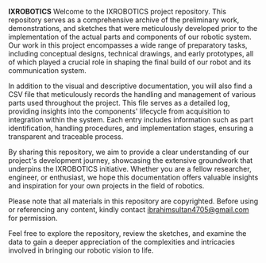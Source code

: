 **IXROBOTICS**
Welcome to the IXROBOTICS project repository. This repository serves as a comprehensive archive of the preliminary work, demonstrations, and sketches that were meticulously developed prior to the implementation of the actual parts and components of our robotic system. Our work in this project encompasses a wide range of preparatory tasks, including conceptual designs, technical drawings, and early prototypes, all of which played a crucial role in shaping the final build of our robot and its communication system.

In addition to the visual and descriptive documentation, you will also find a CSV file that meticulously records the handling and management of various parts used throughout the project. This file serves as a detailed log, providing insights into the components' lifecycle from acquisition to integration within the system. Each entry includes information such as part identification, handling procedures, and implementation stages, ensuring a transparent and traceable process.

By sharing this repository, we aim to provide a clear understanding of our project's development journey, showcasing the extensive groundwork that underpins the IXROBOTICS initiative. Whether you are a fellow researcher, engineer, or enthusiast, we hope this documentation offers valuable insights and inspiration for your own projects in the field of robotics.

Please note that all materials in this repository are copyrighted. Before using or referencing any content, kindly contact ibrahimsultan4705@gmail.com for permission.

Feel free to explore the repository, review the sketches, and examine the data to gain a deeper appreciation of the complexities and intricacies involved in bringing our robotic vision to life.

